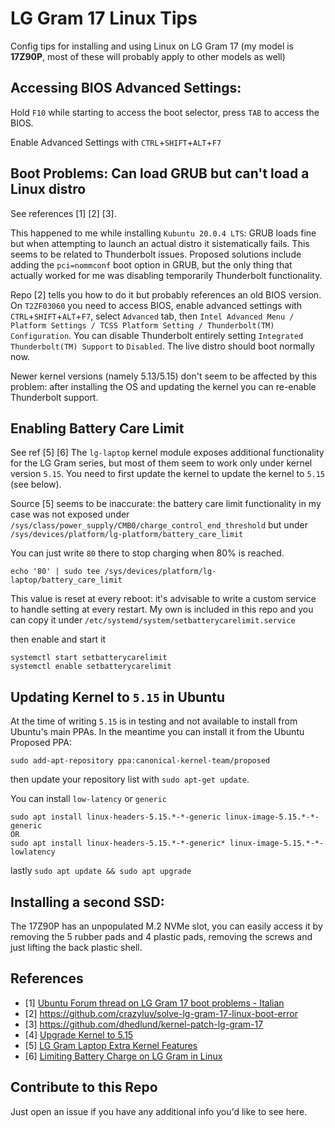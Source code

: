 # LG Gram 17 Linux Tips

Config tips for installing and using Linux on LG Gram 17 (my model is **17Z90P**, most of these will probably apply to other models as well)



## Accessing BIOS Advanced Settings:

Hold ```F10``` while starting to access the boot selector, press ```TAB``` to access the BIOS.

Enable Advanced Settings with ```CTRL```+```SHIFT```+```ALT```+```F7```


## Boot Problems: Can load GRUB but can't load a Linux distro

See references [1] [2] [3].

This happened to me while installing ```Kubuntu 20.0.4 LTS```: GRUB loads fine but when attempting to launch an actual distro it sistematically fails.
This seems to be related to Thunderbolt issues. Proposed solutions include adding the ```pci=nommconf``` boot option in GRUB, but the only thing that actually worked for me was disabling temporarily Thunderbolt functionality.

Repo [2] tells you how to do it but probably references an old BIOS version. On ```T2ZF03060``` you need to access BIOS, enable advanced settings with ```CTRL```+```SHIFT```+```ALT```+```F7```, select ```Advanced``` tab, then ```Intel Advanced Menu / Platform Settings / TCSS Platform Setting / Thunderbolt(TM) Configuration```. You can disable Thunderbolt entirely setting ```Integrated Thunderbolt(TM) Support``` to ```Disabled```.
The live distro should boot normally now.

Newer kernel versions (namely 5.13/5.15) don't seem to be affected by this problem: after installing the OS and updating the kernel you can re-enable Thunderbolt support.

## Enabling Battery Care Limit
See ref [5] [6]
The ```lg-laptop``` kernel module exposes additional functionality for the LG Gram series, but most of them seem to work only under kernel version ```5.15```. 
You need to first update the kernel to update the kernel to ```5.15``` (see below).

Source [5] seems to be inaccurate: the battery care limit functionality in my case was not exposed under `/sys/class/power_supply/CMB0/charge_control_end_threshold` but under `/sys/devices/platform/lg-platform/battery_care_limit`

You can just write `80` there to stop charging when 80% is reached.
```
echo '80' | sudo tee /sys/devices/platform/lg-laptop/battery_care_limit
```
This value is reset at every reboot: it's advisable to write a custom service to handle setting at every restart. My own is included in this repo and you can copy it under `/etc/systemd/system/setbatterycarelimit.service`

then enable and start it
```
systemctl start setbatterycarelimit
systemctl enable setbatterycarelimit
```

## Updating Kernel to ```5.15``` in Ubuntu
At the time of writing ```5.15``` is in testing and not available to install from Ubuntu's main PPAs.
In the meantime you can install it from the Ubuntu Proposed PPA:

```
sudo add-apt-repository ppa:canonical-kernel-team/proposed
```
then update your repository list with ```sudo apt-get update```.

You can install `low-latency` or `generic`

```
sudo apt install linux-headers-5.15.*-*-generic linux-image-5.15.*-*-generic
OR
sudo apt install linux-headers-5.15.*-*-generic* linux-image-5.15.*-*-lowlatency
```

lastly
```sudo apt update && sudo apt upgrade```

## Installing a second SSD:

The 17Z90P has an unpopulated M.2 NVMe slot, you can easily access it by removing the 5 rubber pads and 4 plastic pads, removing the screws and just lifting the back plastic shell.

## References

- [1] [Ubuntu Forum thread on LG Gram 17 boot problems - Italian](https://forum.ubuntu-it.org/viewtopic.php?f=30&p=5301964)
- [2] https://github.com/crazyluv/solve-lg-gram-17-linux-boot-error
- [3] https://github.com/dhedlund/kernel-patch-lg-gram-17
- [4] [Upgrade Kernel to 5.15](https://www.linuxcapable.com/how-to-install-linux-kernel-5-15-on-ubuntu-20-04/)
- [5] [LG Gram Laptop Extra Kernel Features](https://www.kernel.org/doc/html/latest/admin-guide/laptops/lg-laptop.html)
- [6] [Limiting Battery Charge on LG Gram in Linux](https://www.lorenzobettini.it/2022/03/limiting-battery-charge-on-lg-gram-in-linux/)

## Contribute to this Repo
Just open an issue if you have any additional info you'd like to see here.
